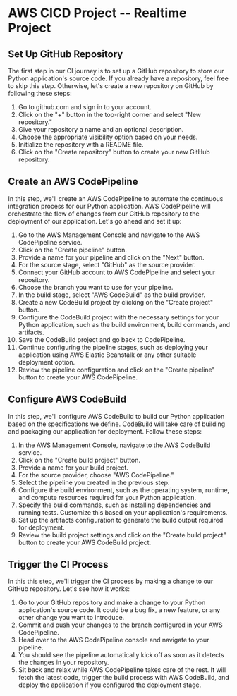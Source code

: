 # AWS CICD Project -- Realtime Project 

<H2> Set Up GitHub Repository </H2>
The first step in our CI journey is to set up a GitHub repository to store our Python application's source code. If you already have a repository, feel free to skip this step. Otherwise, let's create a new repository on GitHub by following these steps:

1. Go to github.com and sign in to your account.
2. Click on the "+" button in the top-right corner and select "New repository."
3. Give your repository a name and an optional description.
4. Choose the appropriate visibility option based on your needs.
5. Initialize the repository with a README file.
6. Click on the "Create repository" button to create your new GitHub repository.

<H2> Create an AWS CodePipeline </H2>
In this step, we'll create an AWS CodePipeline to automate the continuous integration process for our Python application. AWS CodePipeline will orchestrate the flow of changes from our GitHub repository to the deployment of our application. Let's go ahead and set it up:

1. Go to the AWS Management Console and navigate to the AWS CodePipeline service.
2. Click on the "Create pipeline" button.
3. Provide a name for your pipeline and click on the "Next" button.
4. For the source stage, select "GitHub" as the source provider.
5. Connect your GitHub account to AWS CodePipeline and select your repository.
6. Choose the branch you want to use for your pipeline.
7. In the build stage, select "AWS CodeBuild" as the build provider.
8. Create a new CodeBuild project by clicking on the "Create project" button.
9. Configure the CodeBuild project with the necessary settings for your Python application, such as the build environment, build commands, and artifacts.
10. Save the CodeBuild project and go back to CodePipeline.
11. Continue configuring the pipeline stages, such as deploying your application using AWS Elastic Beanstalk or any other suitable deployment option.
12. Review the pipeline configuration and click on the "Create pipeline" button to create your AWS CodePipeline.

<h2>Configure AWS CodeBuild </h2>
In this step, we'll configure AWS CodeBuild to build our Python application based on the specifications we define. CodeBuild will take care of building and packaging our application for deployment. Follow these steps:

1. In the AWS Management Console, navigate to the AWS CodeBuild service.
2. Click on the "Create build project" button.
3. Provide a name for your build project.
4. For the source provider, choose "AWS CodePipeline."
5. Select the pipeline you created in the previous step.
6. Configure the build environment, such as the operating system, runtime, and compute resources required for your Python application.
7. Specify the build commands, such as installing dependencies and running tests. Customize this based on your application's requirements.
8. Set up the artifacts configuration to generate the build output required for deployment.
9. Review the build project settings and click on the "Create build project" button to create your AWS CodeBuild project.

<h2> Trigger the CI Process </h2>
In this this step, we'll trigger the CI process by making a change to our GitHub repository. Let's see how it works:

1. Go to your GitHub repository and make a change to your Python application's source code. It could be a bug fix, a new feature, or any other change you want to introduce.
2. Commit and push your changes to the branch configured in your AWS CodePipeline.
3. Head over to the AWS CodePipeline console and navigate to your pipeline.
4. You should see the pipeline automatically kick off as soon as it detects the changes in your repository.
5. Sit back and relax while AWS CodePipeline takes care of the rest. It will fetch the latest code, trigger the build process with AWS CodeBuild, and deploy the application if you configured the deployment stage.
